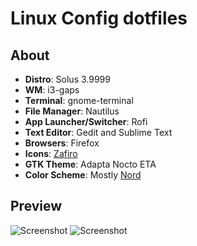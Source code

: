 # Linux Config dotfiles
## About
+ **Distro**: Solus 3.9999
+ **WM**: i3-gaps
+ **Terminal**: gnome-terminal
+ **File Manager**: Nautilus
+ **App Launcher/Switcher**: Rofi
+ **Text Editor**: Gedit and Sublime Text
+ **Browsers**: Firefox
+ **Icons**: [Zafiro](https://github.com/zayronxio/Zafiro-icons)
+ **GTK Theme**: Adapta Nocto ETA
+ **Color Scheme**: Mostly [Nord](https://github.com/arcticicestudio/nord)

## Preview
![Screenshot](./previews/clean.png?raw=true "Latest")
![Screenshot](./previews/busy.png?raw=true "Latest")
